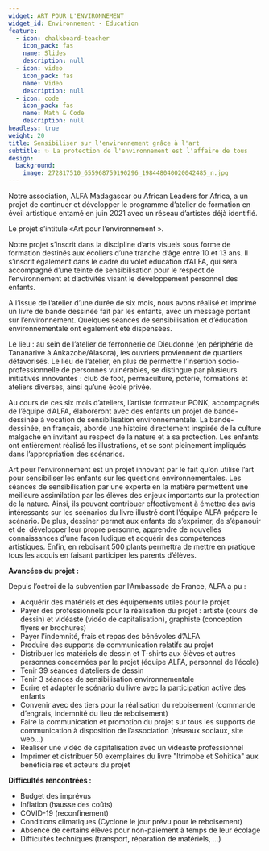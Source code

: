 ```yaml
---
widget: ART POUR L'ENVIRONNEMENT
widget_id: Environnement - Education
feature:
  - icon: chalkboard-teacher
    icon_pack: fas
    name: Slides
    description: null
  - icon: video
    icon_pack: fas
    name: Video
    description: null
  - icon: code
    icon_pack: fas
    name: Math & Code
    description: null
headless: true
weight: 20
title: Sensibiliser sur l'environnement grâce à l'art
subtitle: ✨ La protection de l'environnement est l'affaire de tous
design:
  background:
    image: 272817510_655968759190296_198448040020042485_n.jpg
---
```



Notre association, ALFA Madagascar ou African Leaders for Africa, a un projet de continuer et développer le programme d’atelier de formation en éveil artistique entamé en juin 2021 avec un réseau d’artistes déjà identifié.

Le projet s’intitule «Art pour l’environnement ».

Notre projet s’inscrit dans la discipline d’arts visuels sous forme de formation destinés aux écoliers d’une tranche d’âge entre 10 et 13 ans. Il s’inscrit également dans le cadre du volet éducation d’ALFA, qui sera accompagné d’une teinte de sensibilisation pour le respect de l’environnement et d’activités visant le développement personnel des enfants.

A l’issue de l’atelier d’une durée de six mois, nous avons réalisé et imprimé un livre de bande dessinée fait par les enfants, avec un message portant sur l’environnement. Quelques séances de sensibilisation et d’éducation environnementale ont également été dispensées.

Le lieu : au sein de l’atelier de ferronnerie de Dieudonné (en périphérie de Tananarive à Ankazobe/Alasora), les ouvriers proviennent de quartiers défavorisés. Le lieu de l’atelier, en plus de permettre l’insertion socio-professionnelle de personnes vulnérables, se distingue par plusieurs initiatives innovantes : club de foot, permaculture, poterie, formations et ateliers diverses, ainsi qu’une école privée.

Au cours de ces six mois d’ateliers, l’artiste formateur PONK, accompagnés de l’équipe d’ALFA, élaboreront avec des enfants un projet de bande-dessinée à vocation de sensibilisation environnementale. La bande-dessinée, en français, aborde une histoire directement inspirée de la culture malgache en invitant au respect de la nature et à sa protection. Les enfants ont entièrement réalisé les illustrations, et se sont pleinement impliqués dans l’appropriation des scénarios.

Art pour l’environnement est un projet innovant par le fait qu’on utilise l’art pour sensibiliser les enfants sur les questions environnementales. Les séances de sensibilisation par une experte en la matière permettent une meilleure assimilation par les élèves des enjeux importants sur la protection de la nature. Ainsi, ils peuvent contribuer effectivement à émettre des avis intéressants sur les scénarios du livre illustré dont l’équipe ALFA prépare le scénario. De plus, dessiner permet aux enfants de s’exprimer, de s’épanouir et de  développer leur propre personne, apprendre de nouvelles connaissances d’une façon ludique et acquérir des compétences artistiques. Enfin, en reboisant 500 plants permettra de mettre en pratique tous les acquis en faisant participer les parents d’élèves. 





**Avancées du projet :**

Depuis l’octroi de la subvention par l’Ambassade de France, ALFA a pu :

* Acquérir des matériels et des équipements utiles pour le projet
* Payer des professionnels pour la réalisation du projet : artiste (cours de dessin) et vidéaste (vidéo de capitalisation), graphiste (conception flyers er brochures)
* Payer l’indemnité, frais et repas des bénévoles d’ALFA
* Produire des supports de communication relatifs au projet
* Distribuer les matériels de dessin et T-shirts aux élèves et autres personnes concernées par le projet (équipe ALFA, personnel de l’école)
* Tenir 39 séances d’ateliers de dessin
* Tenir 3 séances de sensibilisation environnementale
* Ecrire et adapter le scénario du livre avec la participation active des enfants
* Convenir avec des tiers pour la réalisation du reboisement (commande d’engrais, indemnité du lieu de reboisement)
* Faire la communication et promotion du projet sur tous les supports de communication à disposition de l’association (réseaux sociaux, site web…)
* Réaliser une vidéo de capitalisation avec un vidéaste professionnel
* Imprimer et distribuer 50 exemplaires du livre "Itrimobe et Sohitika" aux bénéficiaires et acteurs du projet



**Difficultés rencontrées :**

* Budget des imprévus
* Inflation (hausse des coûts)
* COVID-19 (reconfinement)
* Conditions climatiques (Cyclone le jour prévu pour le reboisement)
* Absence de certains élèves pour non-paiement à temps de leur écolage
* Difficultés techniques (transport, réparation de matériels, ...)